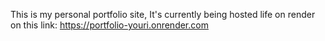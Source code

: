 This is my personal portfolio site, It's currently being hosted life on render on this link: https://portfolio-youri.onrender.com
